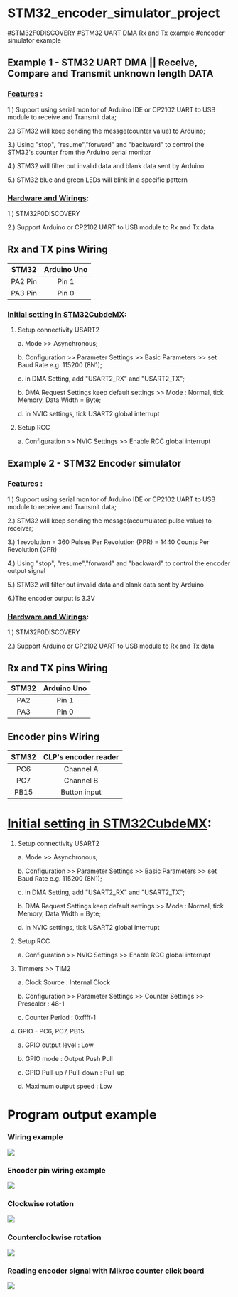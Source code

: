 # STM32_encoder_simulator_project
#STM32F0DISCOVERY #STM32 UART DMA Rx and Tx example #encoder simulator example

##  Example 1 - STM32 UART DMA || Receive, Compare and Transmit unknown length DATA

### <u>Features</u> :
1.) Support using serial monitor of Arduino IDE or CP2102 UART to USB module to receive and Transmit data;

2.) STM32 will keep sending the messge(counter value) to Arduino;

3.) Using "stop", "resume","forward" and "backward" to control the STM32's counter from the Arduino serial monitor

4.) STM32 will filter out invalid data and blank data sent by Arduino

5.) STM32 blue and green LEDs will blink in a specific pattern

### <u>Hardware and Wirings</u>:
1.) STM32F0DISCOVERY

2.) Support Arduino or CP2102 UART to USB module to Rx and Tx data

## Rx and TX pins Wiring 

| STM32 | Arduino Uno |
|:---:|:---:|
| PA2 Pin |  Pin 1 |
| PA3 Pin | Pin 0 |

### <u>Initial setting in STM32CubdeMX</u>:
1. Setup connectivity USART2

    a. Mode >> Asynchronous;
    
    b. Configuration >> Parameter Settings >> Basic Parameters >> set Baud Rate e.g. 115200 (8N1);
    
    c. in DMA Setting, add "USART2_RX" and "USART2_TX";

    b. DMA Request Settings keep default settings >> Mode : Normal, tick Memory, Data Width = Byte;
    
    d. in NVIC settings, tick USART2 global interrupt

2. Setup RCC

    a. Configuration >> NVIC Settings >> Enable RCC global interrupt



##  Example 2 - STM32 Encoder simulator
### <u>Features</u> :
1.) Support using serial monitor of Arduino IDE or CP2102 UART to USB module to receive and Transmit data;

2.) STM32 will keep sending the messge(accumulated pulse value) to receiver;

3.) 1 revolution = 360 Pulses Per Revolution (PPR) = 1440 Counts Per Revolution (CPR)

4.) Using "stop", "resume","forward" and "backward" to control the encoder output signal

5.) STM32 will filter out invalid data and blank data sent by Arduino

6.)The encoder output is 3.3V

### <u>Hardware and Wirings</u>:
1.) STM32F0DISCOVERY

2.) Support Arduino or CP2102 UART to USB module to Rx and Tx data

## Rx and TX pins Wiring 
| STM32 | Arduino Uno |
|:---:|:---:|
| PA2 |  Pin 1 |
| PA3 | Pin 0 |

## Encoder pins Wiring 
| STM32 | CLP's encoder reader |
|:---:|:---:|
| PC6| Channel A |
| PC7  | Channel B |
| PB15 |  Button input |



# <u>Initial setting in STM32CubdeMX</u>:
1. Setup connectivity USART2

    a. Mode >> Asynchronous;
    
    b. Configuration >> Parameter Settings >> Basic Parameters >> set Baud Rate e.g. 115200 (8N1);
    
    c. in DMA Setting, add "USART2_RX" and "USART2_TX";

    b. DMA Request Settings keep default settings >> Mode : Normal, tick Memory, Data Width = Byte;
    
    d. in NVIC settings, tick USART2 global interrupt

2. Setup RCC

    a. Configuration >> NVIC Settings >> Enable RCC global interrupt

3. Timmers >> TIM2

    a. Clock Source : Internal Clock

    b. Configuration >> Parameter Settings >> Counter Settings >> Prescaler : 48-1

    c. Counter Period : 0xffff-1

4. GPIO - PC6, PC7, PB15

    a. GPIO output level : Low

    b. GPIO mode : Output Push Pull

    c. GPIO Pull-up / Pull-down : Pull-up

    d. Maximum output speed : Low

# Program output example

### Wiring example
![](reference/Wiring.jpeg)

### Encoder pin wiring example 
![](reference/Wiring_encoder_pin.jpeg)

### Clockwise rotation
![](reference/cw_dir.jpeg)

### Counterclockwise rotation
![](reference/ccw_dir.jpeg)

### Reading encoder signal with Mikroe counter click board
![](reference/Mikroe_Click_board.jpeg)
